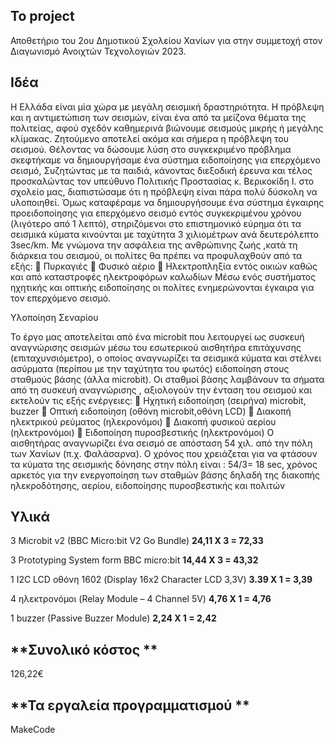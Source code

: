 To project
----
Αποθετήριο του 2ου Δημοτικού Σχολείου Χανίων για στην συμμετοχή στον Διαγωνισμό Ανοιχτών Τεχνολογιών 2023.

Ιδέα
----

Η Ελλάδα είναι μία χώρα με μεγάλη σεισμική δραστηριότητα. Η πρόβλεψη και η αντιμετώπιση των σεισμών, είναι ένα από τα μείζονα  θέματα της πολιτείας, αφού σχεδόν καθημερινά βιώνουμε σεισμούς μικρής ή μεγάλης κλίμακας. Ζητούμενο αποτελεί ακόμα και σήμερα η πρόβλεψη του σεισμού. Θέλοντας να δώσουμε λύση στο συγκεκριμένο πρόβλημα σκεφτήκαμε να δημιουργήσαμε ένα σύστημα ειδοποίησης για επερχόμενο σεισμό, 
Συζητώντας με τα παιδιά, κάνοντας διεξοδική έρευνα και τέλος  προσκαλώντας  τον υπεύθυνο Πολιτικής Προστασίας κ. Βερικοκίδη Ι.  στο σχολείο μας, διαπιστώσαμε ότι η πρόβλεψη είναι πάρα πολύ δύσκολη να υλοποιηθεί.
 Όμως καταφέραμε να δημιουργήσουμε ένα σύστημα έγκαιρης προειδοποίησης για επερχόμενο σεισμό εντός συγκεκριμένου χρόνου (λιγότερο από 1 λεπτό), στηριζόμενοι στο επιστημονικό εύρημα ότι  τα σεισμικά κύματα κινούνται με ταχύτητα 3 χιλιομέτρων ανά δευτερόλεπτο 3sec/km.
Με γνώμονα την ασφάλεια της ανθρώπινης ζωής ,κατά τη διάρκεια του σεισμού, οι πολίτες θα πρέπει να προφυλαχθούν από τα εξής:
	Πυρκαγιές
	Φυσικό αέριο
	Ηλεκτροπληξία εντός οικιών καθώς και από καταστροφές ηλεκτροφόρων καλωδίων
Μέσω ενός συστήματος ηχητικής και οπτικής ειδοποίησης οι πολίτες ενημερώνονται έγκαιρα  για τον επερχόμενο σεισμό.

Υλοποίηση Σεναρίου

Το έργο μας αποτελείται από ένα microbit που λειτουργεί ως συσκευή αναγνώρισης σεισμών μέσω του εσωτερικού αισθητήρα επιτάχυνσης (επιταχυνσιόμετρο), ο οποίος αναγνωρίζει τα σεισμικά κύματα και στέλνει ασύρματα (περίπου με την ταχύτητα του φωτός) ειδοποίηση στους σταθμούς βάσης (άλλα microbit).
Οι σταθμοί βάσης λαμβάνουν τα σήματα από τη συσκευή αναγνώρισης , αξιολογούν την ένταση του σεισμού και εκτελούν τις εξής ενέργειες:
	Ηχητική ειδοποίηση (σειρήνα) microbit, buzzer
	Οπτική ειδοποίηση (οθόνη microbit,οθόνη LCD)
	Διακοπή ηλεκτρικού ρεύματος (ηλεκρονόμοι)
	Διακοπή φυσικού αερίου (ηλεκτρονόμοι)
	Ειδοποίηση πυροσβεστικής (ηλεκτρονόμοι)
Ο αισθητήρας αναγνωρίζει ένα σεισμό σε απόσταση 54 χιλ. από την πόλη των Χανίων (π.χ. Φαλάσαρνα). Ο χρόνος που χρειάζεται για να φτάσουν τα κύματα της σεισμικής δόνησης στην πόλη είναι : 54/3= 18 sec, χρόνος αρκετός για την ενεργοποίηση των σταθμών βάσης δηλαδή της διακοπής ηλεκροδότησης, αερίου, ειδοποίησης πυροσβεστικής και πολιτών


Υλικά
----

3   Microbit v2 (BBC Micro:bit V2 Go Bundle) **24,11 X 3 = 72,33**

3 Prototyping System form BBC micro:bit **14,44 X 3 = 43,32**

1 I2C LCD οθόνη 1602 (Display 16x2 Character LCD 3,3V) **3.39 X 1 = 3,39**

4 ηλεκτρονόμοι (Relay Module – 4 Channel 5V) **4,76 X 1 = 4,76**

1 buzzer (Passive Buzzer Module) **2,24 X 1 = 2,42**

**Συνολικό κόστος **
-----
126,22€

**Τα εργαλεία προγραμματισμού **
-----

MakeCode





